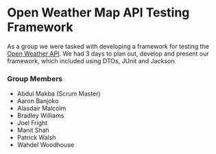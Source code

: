# Open Weather Map API Testing Framework

As a group we were tasked with developing a framework for testing the [Open Weather API](https://openweathermap.org/api). We had 3 days to plan out, develop and present our framework, which included using DTOs, JUnit and Jackson.

### Group Members

- Abdul Makba (Scrum Master)
- Aaron Banjoko
- Alasdair Malcolm
- Bradley Williams
- Joel Fright
- Manit Shah
- Patrick Walsh
- Wahdel Woodhouse

